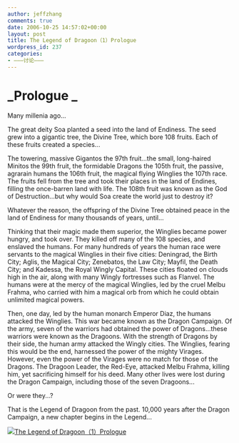 ```yaml
---
author: jeffzhang
comments: true
date: 2006-10-25 14:57:02+00:00
layout: post
title: The Legend of Dragoon（1）Prologue
wordpress_id: 237
categories:
- ———讨论———
---
```


# _[](http://photo.blog.sina.com.cn/showpic.html#blogid=57f94311010005cu&url=http://static4.photo.sina.com.cn/orignal/57f9431159efbdd33ce63)Prologue  _

Many millenia ago...

The great deity Soa planted a seed into the   land of Endiness. The seed grew into a gigantic tree, the Divine Tree, which bore 108 fruits. Each of these fruits created a species...

The towering, massive Gigantos the 97th fruit...the small, long-haired Minitos the 99th fruit, the formidable Dragons the 105th fruit, the passive, agrarain humans the 106th fruit, the magical flying Winglies the 107th race. The fruits fell from the tree and took their places in the land of Endines, filling the once-barren land with life. The 108th fruit was known as the God of Destruction...but why would Soa create the world just to destroy it?

Whatever the reason, the offspring of the Divine Tree obtained peace in the land of Endiness for many thousands of years, until...

Thinking that their magic made them superior, the Winglies became power hungry, and took over. They killed off many of the 108 species, and enslaved the humans. For many hundreds of years the human race were servants to the magical Winglies in their five cities: Deningrad, the Birth City; Aglis, the Magical City; Zenebatos, the Law City; Mayfil, the Death City; and Kadessa, the Royal Wingly Capital. These cities floated on clouds high in the air, along with many Wingly fortresses such as Flanvel. The humans were at the mercy of the magical Winglies, led by the cruel Melbu Frahma, who carried with him a magical orb from which he could obtain unlimited magical powers.

Then, one day, led by the human monarch Emperor Diaz, the humans attacked the Winglies. This war became known as the Dragon Campaign. Of the army, seven of the warriors had obtained the power of Dragons...these warriors were known as the Dragoons. With the strength of Dragons by their side, the human army attacked the Wingly cities. The Winglies, fearing this would be the end, harnessed the power of the mighty Virages. However, even the power of the Virages were no match for those of the Dragons. The Dragoon Leader, the Red-Eye, attacked Melbu Frahma, killing him, yet sacrificing himself for his deed. Many other lives were lost during the Dragon Campaign, including those of the seven Dragoons...

Or were they...?

That is the Legend of Dragoon from the past. 10,000 years after the Dragon Campaign, a new chapter begins in the Legend...

[![The Legend of Dragoon（1）Prologue](http://simg.sinajs.cn/blog7style/images/common/sg_trans.gif)](http://photo.blog.sina.com.cn/showpic.html#blogid=57f94311010005cu&url=http://static4.photo.sina.com.cn/orignal/57f9431159efbdd33ce63)
